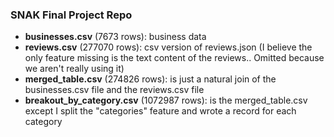 ### SNAK Final Project Repo

* **businesses.csv** (7673 rows): business data
* **reviews.csv** (277070 rows): csv version of reviews.json (I believe the only feature missing is the text content of the reviews.. Omitted because we aren't really using it)
* **merged_table.csv** (274826 rows): is just a natural join of the businesses.csv file and the reviews.csv file
* **breakout_by_category.csv** (1072987 rows): is the merged_table.csv except I split the "categories" feature and wrote a record for each category
